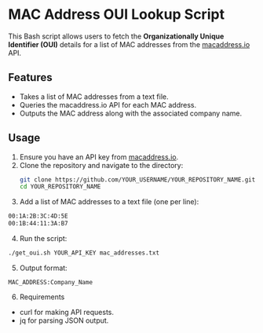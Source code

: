 # MAC Address OUI Lookup Script

This Bash script allows users to fetch the **Organizationally Unique Identifier (OUI)** details for a list of MAC addresses from the [macaddress.io](https://macaddress.io) API. 

## Features
- Takes a list of MAC addresses from a text file.
- Queries the macaddress.io API for each MAC address.
- Outputs the MAC address along with the associated company name.

## Usage

1. Ensure you have an API key from [macaddress.io](https://macaddress.io).
2. Clone the repository and navigate to the directory:
   ```bash
   git clone https://github.com/YOUR_USERNAME/YOUR_REPOSITORY_NAME.git
   cd YOUR_REPOSITORY_NAME

3. Add a list of MAC addresses to a text file (one per line):
```txt
00:1A:2B:3C:4D:5E
00:1B:44:11:3A:B7
```
4. Run the script:
```bash
./get_oui.sh YOUR_API_KEY mac_addresses.txt
```
5. Output format:
```
MAC_ADDRESS:Company_Name
```
6. Requirements
- curl for making API requests.
- jq for parsing JSON output.
